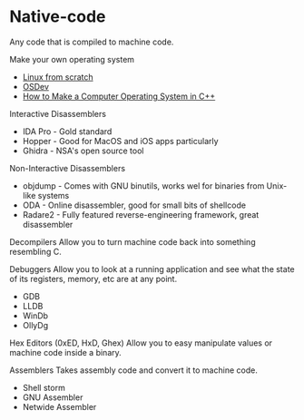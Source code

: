 # Native-code
Any code that is compiled to machine code.

Make your own operating system
* [Linux from scratch](http://www.linuxfromscratch.org/)
* [OSDev](https://wiki.osdev.org/Main_Page)
* [How to Make a Computer Operating System in C++](https://github.com/SamyPesse/How-to-Make-a-Computer-Operating-System)

Interactive Disassemblers
* IDA Pro - Gold standard
* Hopper - Good for MacOS and iOS apps particularly
* Ghidra - NSA's open source tool

Non-Interactive Disassemblers
* objdump - Comes with GNU binutils, works wel for binaries from Unix-like systems
* ODA - Online disassembler, good for small bits of shellcode
* Radare2 - Fully featured reverse-engineering framework, great disassembler

Decompilers
Allow you to turn machine code back into something resembling C.

Debuggers
Allow you to look at a running application and see what the state of its registers, memory, etc are at any point.

* GDB
* LLDB
* WinDb
* OllyDg

Hex Editors (0xED, HxD, Ghex)
Allow you to easy manipulate values or machine code inside a binary.

Assemblers 
Takes assembly code and convert it to machine code.
* Shell storm
* GNU Assembler 
* Netwide Assembler
